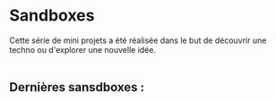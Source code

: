# Sandboxes

Cette série de mini projets a été réalisée dans le but de découvrir une techno ou d'explorer une nouvelle idée.<br><br>

## Dernières sansdboxes :

<!-- - [**Pinball Breakout**](https://github.com/VirginieBouvarel/projets_perso/tree/master/breakout) : Un jeu de casse briques ambiance flipper avec ajouts de sons pour animer la partie -->
